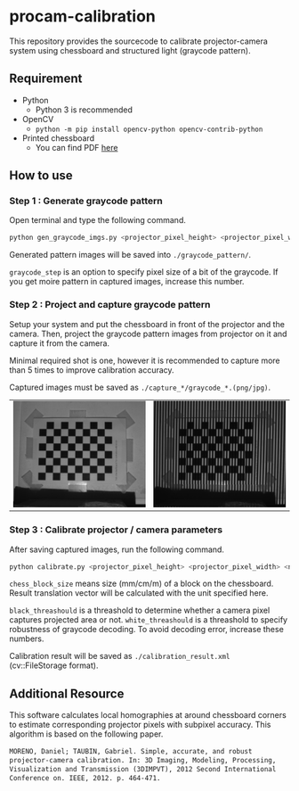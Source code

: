 # procam-calibration

This repository provides the sourcecode to calibrate projector-camera system using chessboard and structured light (graycode pattern).

## Requirement

* Python
    * Python 3 is recommended
* OpenCV
    * `python -m pip install opencv-python opencv-contrib-python`
* Printed chessboard
    * You can find PDF [here](http://oencv.jp/sample/pics/chesspattern_7x10.pdf)

## How to use
### Step 1 : Generate graycode pattern

Open terminal and type the following command.

```sh
python gen_graycode_imgs.py <projector_pixel_height> <projector_pixel_width> [-graycode_step <graycode_step(default=1)>]
```

Generated pattern images will be saved into `./graycode_pattern/`.

`graycode_step` is an option to specify pixel size of a bit of the graycode.
If you get moire pattern in captured images, increase this number.

### Step 2 : Project and capture graycode pattern

Setup your system and put the chessboard in front of the projector and the camera.
Then, project the graycode pattern images from projector on it and capture it from the camera.

Minimal required shot is one, however it is recommended to capture more than 5 times to improve calibration accuracy.

Captured images must be saved as `./capture_*/graycode_*.(png/jpg)`.

<table>
   <tr>
      <td><img src="./sample_data/capture_0/graycode_40.png"></td>
      <td><img src="./sample_data/capture_0/graycode_15.png"></td>
   </tr>
</table>

### Step 3 : Calibrate projector / camera parameters

After saving captured images, run the following command.

```sh
python calibrate.py <projector_pixel_height> <projector_pixel_width> <num_chess_corners_vert> <num_chess_corners_hori> <chess_block_size> <graycode_step> [-black_thr <black_thr(default=5)>] [-white_thr <white_thr(default=40)>]
```

`chess_block_size` means size (mm/cm/m) of a block on the chessboard.
Result translation vector will be calculated with the unit specified here.

`black_threashould` is a threashold to determine whether a camera pixel captures projected area or not.
`white_threashould` is a threashold to specify robustness of graycode decoding.
To avoid decoding error, increase these numbers.

Calibration result will be saved as `./calibration_result.xml` (cv::FileStorage format).

## Additional Resource

This software calculates local homographies at around chessboard corners to estimate corresponding projector pixels with subpixel accuracy.
This algorithm is based on the following paper.

```
MORENO, Daniel; TAUBIN, Gabriel. Simple, accurate, and robust projector-camera calibration. In: 3D Imaging, Modeling, Processing, Visualization and Transmission (3DIMPVT), 2012 Second International Conference on. IEEE, 2012. p. 464-471.
```
